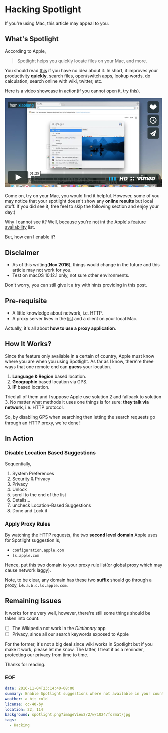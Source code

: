 Hacking Spotlight
===
If you're using Mac, this article may appeal to you.

## What's Spotlight
According to Apple,

> Spotlight helps you quickly locate files on your Mac, and more.

You should read [this][apple-desc] if you have no idea about it. In short, it improves your productivity **quickly**, search files, open/switch apps, lookup words, do calculation, search online with wiki, twitter, etc.

Here is a video showcase in action(if you cannot open it, try [this][qq-video]).

[![Spotlight Demo on Vimeo](showcase.png?imageView2/2/w/512/format/jpg)](https://vimeo.com/190262280)

Come on, try on your Mac, you would find it helpful. However, some of you may notice that your spotlight doesn't show any **online results** but local stuff. If you did see it, free feel to skip the following section and enjoy your day:)

Why I cannot see it? Well, because you're not int the [Apple's feature availability][avaiable-list] list.

But, how can I enable it?

## Disclaimer
- As of this writing(**Nov 2016**), things would change in the future and this article may not work for you.
- Test on macOS 10.12.1 only, not sure other environments.

Don't worry, you can still give it a try with hints providing in this post.

## Pre-requisite
- A little knowledge about network, i.e. HTTP.
- A proxy server lives in the [list][avaiable-list] and a client on your local Mac.

Actually, it's all about **how to use a proxy application**.

## How It Works?
Since the feature only available in a certain of country, Apple must know where you are when you using Spotlight. As far as I know, there're three ways that one remote end can **guess** your location.

1. **Language & Region** based location.
2. **Geographic** based location via GPS.
3. **IP** based location.

Tried all of them and I suppose Apple use solution 2 and fallback to solution 3. No matter what methods it uses one things is for sure: **they talk via network**, i.e. HTTP protocol.

So, by disabling GPS when searching then letting the search requests go through an HTTP proxy, we're done!

## In Action
### Disable Location Based Suggestions
Sequentially,

1. System Preferences
2. Security & Privacy
3. Privacy
4. Unlock
5. scroll to the end of the list
6. Details...
7. uncheck Location-Based Suggestions
8. Done and Lock it

### Apply Proxy Rules
By watching the HTTP requests, the two **second level domain** Apple uses for Spotlight suggestion is,

- `configuration.apple.com`
- `ls.apple.com`

Hence, put this two domain to your proxy rule list(or global proxy which may cause network laggy).

Note, to be clear, any domain has these two **suffix** should go through a proxy, i.e. `a.b.c.ls.apple.com`.

## Remaining Issues
It works for me very well, however, there're still some things should be taken into count:

- [ ] The Wikipedia not work in the *Dictionary* app
- [ ] Privacy, since all our search keywords exposed to Apple

For the former, it's not a big deal since wiki works in Spotlight but if you make it work, please let me know. The latter, I treat it as a reminder, protecting our privacy from time to time.



Thanks for reading.

### EOF
```yaml
date: 2016-11-04T23:14:40+08:00
summary: Enable Spotlight suggestions where not available in your country.
weather: a bit cold
license: cc-40-by
location: 22, 114
background: spotlight.png?imageView2/2/w/1024/format/jpg
tags:
  - Hacking
```

[avaiable-list]: http://www.apple.com/ios/feature-availability/#spotlight-suggestions-spotlight-suggestions
[apple-desc]: https://support.apple.com/en-us/HT204014
[qq-video]: https://v.qq.com/x/page/m03438kx2xx.html
